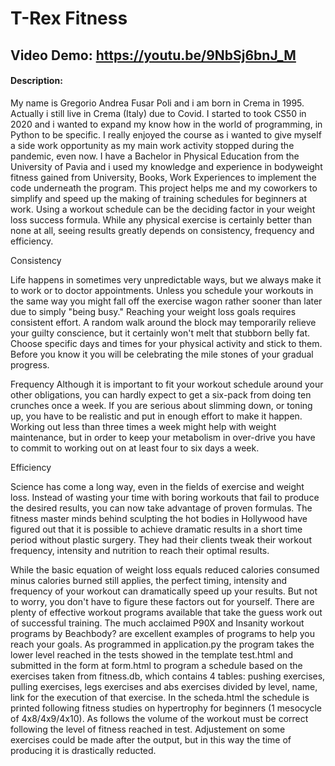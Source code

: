 # T-Rex Fitness
## Video Demo:  <https://youtu.be/9NbSj6bnJ_M>
#### Description:
My name is Gregorio Andrea Fusar Poli and i am born in Crema in 1995. Actually i still live in Crema (Italy) due to Covid.
I started to took CS50 in 2020 and i wanted to expand my know how in the world of programming, in Python to be specific.
I really enjoyed the course as i wanted to give myself a side work opportunity as my main work activity stopped during the pandemic, even now.
I have a Bachelor in Physical Education from the University of Pavia and i used my knowledge and experience in bodyweight fitness gained from
University, Books, Work Experiences to implement the code underneath the program.
This project helps me and my coworkers to simplify and speed up the making of training schedules for beginners at work.
Using a workout schedule can be the deciding factor in your weight loss success formula.
While any physical exercise is certainly better than none at all, seeing results greatly depends on consistency, frequency and efficiency.

Consistency

Life happens in sometimes very unpredictable ways, but we always make it to work or to doctor appointments.
Unless you schedule your workouts in the same way you might fall off the exercise wagon rather sooner than later due to simply "being busy."
Reaching your weight loss goals requires consistent effort.
A random walk around the block may temporarily relieve your guilty conscience, but it certainly won't melt that stubborn belly fat. Choose specific days and times for your physical activity and stick to them.
Before you know it you will be celebrating the mile stones of your gradual progress.

Frequency
Although it is important to fit your workout schedule around your other obligations, you can hardly expect to get a six-pack from doing ten crunches once a week.
If you are serious about slimming down, or toning up, you have to be realistic and put in enough effort to make it happen.
Working out less than three times a week might help with weight maintenance, but in order to keep your metabolism in over-drive you have to commit to working out on at least four to six days a week.

Efficiency

Science has come a long way, even in the fields of exercise and weight loss.
Instead of wasting your time with boring workouts that fail to produce the desired results, you can now take advantage of proven formulas.
The fitness master minds behind sculpting the hot bodies in Hollywood have figured out that it is possible to achieve dramatic results in a short time period without plastic surgery.
They had their clients tweak their workout frequency, intensity and nutrition to reach their optimal results.

While the basic equation of weight loss equals reduced calories consumed minus calories burned still applies, the perfect timing, intensity and frequency of your workout can dramatically speed up your results. But not to worry, you don't have to figure these factors out for yourself. There are plenty of effective workout programs available that take the guess work out of successful training. The much acclaimed P90X and Insanity workout programs by Beachbody? are excellent examples of programs to help you reach your goals.
As programmed in application.py the program takes the lower level reached in the tests showed in the template test.html
and submitted in the form at form.html to program a schedule based on the exercises taken from fitness.db,
which contains 4 tables: pushing exercises, pulling exercises, legs exercises and abs exercises divided by level, name, link
for the execution of that exercise.
In the scheda.html the schedule is printed following fitness studies on hypertrophy for beginners (1 mesocycle of 4x8/4x9/4x10).
As follows the volume of the workout must be correct following the level of fitness reached in test.
Adjustement on some exercises could be made after the output, but in this way the time of producing it is drastically reducted.
